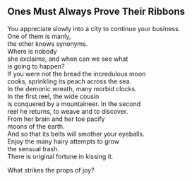Ones Must Always Prove Their Ribbons
------------------------------------
You appreciate slowly into a city to continue your business.  
One of them is manly,  
the other knows synonyms.  
Where is nobody  
she exclaims, and when can we see what  
is going to happen?  
If you were not the bread the incredulous moon  
cooks, sprinkling its peach across the sea.  
In the demonic wreath, many morbid clocks.  
In the first reel, the wide cousin  
is conquered by a mountaineer. In the second  
reel he returns, to weave and to discover.  
From her brain and her toe pacify  
moons of the earth.  
And so that its belts will smother your eyeballs.  
Enjoy the many hairy attempts to grow  
the sensual trash.  
There is original fortune in kissing it.  
  
What strikes the props of joy?  
